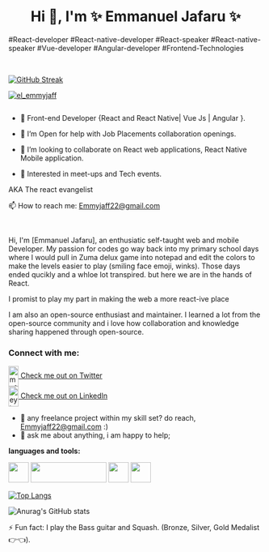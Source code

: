 <h1 align="center">Hi 👋, I'm  ✨ Emmanuel Jafaru ✨</h1>
<p>#React-developer #React-native-developer #React-speaker #React-native-speaker #Vue-developer #Angular-developer #Frontend-Technologies</p>
<br>

[![GitHub Streak](https://github-readme-streak-stats.herokuapp.com/?user=J-odion)](https://git.io/streak-stats)

<p align="left"> <a href="https://twitter.com/el_emmyjaff" target="blank"><img src="https://img.shields.io/twitter/follow/el_emmyjaff?style=social" alt="el_emmyjaff" /></a> </p>

<img src="https://komarev.com/ghpvc/?username=J-odion&style=flat-square&color=blue" alt=""/>

<!--
**J-odion/J-odion** is a ✨ _special_ ✨ repository because its `README.md` (this file) appears on your GitHub profile.

Here are some ideas to get you started:

- 🔭 I’m currently working on ...
- 🌱 I’m currently learning ...
- 👯 I’m looking to collaborate on ...
- 🤔 I’m looking for help with ...
- 💬 Ask me about ...
- 📫 How to reach me: ...
- 😄 Pronouns: ...
- ⚡ Fun fact: ...
-->

- 🌱 Front-end Developer {React and React Native| Vue Js | Angular }.

- 🤔 I’m Open for help with Job Placements collaboration openings.

- 👯 I’m looking to collaborate on React web applications, React Native Mobile application.

- 👯 Interested in meet-ups and Tech events.

AKA The react evangelist

📫 How to reach me: [Emmyjaff22@gmail.com](mailto:emmyjaff22@gmail.com)

<br />

Hi, I'm [Emmanuel Jafaru], an enthusiatic  self-taught web and mobile Developer. My passion for codes go way back into my primary school days where I would pull in Zuma delux game into notepad and edit the colors to make the levels easier to play (smiling face emoji, winks). Those days ended qucikly and a whloe lot transpired. but here we are in the hands of React.

I promist to play my part in making the web a more react-ive place

I am also an open-source enthusiast and maintainer. I learned a lot from the open-source community and i love how collaboration and knowledge sharing happened through open-source.






<h3 align="left">Connect with me:</h3>
<p align="left">
<a href="https://twitter.com/el_emmyjaff" target="blank"><img align="center" src="https://raw.githubusercontent.com/rahuldkjain/github-profile-readme-generator/master/src/images/icons/Social/twitter.svg" alt="mofe_iv" height="40" width="20" /> Check me out on Twitter</a> <br />
<a href="https://inkedin.com/in/emmanuel-jafaru/" target="blank"><img align="center" src="https://raw.githubusercontent.com/rahuldkjain/github-profile-readme-generator/master/src/images/icons/Social/linked-in-alt.svg" alt="eyimofe ogunbiyi" height="40" width="20"  /> Check me out on LinkedIn</a>
</p>





  
- 💼 any freelance project within my skill set? do reach, [Emmyjaff22@gmail.com](mailto:emmyjaff22@gmail.com) :)
- 💬 ask me about anything, i am happy to help;

**languages and tools:**  



<img src="https://d33wubrfki0l68.cloudfront.net/554c3b0e09cf167f0281fda839a5433f2040b349/ecfc9/img/header_logo.svg" width="40" height="40" />
<img src="https://angular.io/assets/images/logos/angular/logo-nav@2x.png" width="150" height="40" />
<img src="https://www.w3schools.com/whatis/img_vue.jpg" width="40" height="40" />
<img src="https://upload.wikimedia.org/wikipedia/commons/thumb/8/8e/Nextjs-logo.svg/800px-Nextjs-logo.svg.png" background-color="white" width="40" height="40" />

[![Top Langs](https://github-readme-stats.vercel.app/api/top-langs/?username=J-odion&layout=compact&theme=vision-friendly-dark)](https://github.com/anuraghazra/github-readme-stats)

![Anurag's GitHub stats](https://github-readme-stats.vercel.app/api?username=J-odion&show_icons=true&theme=radical)

⚡ Fun fact: I play the Bass guitar and Squash. (Bronze, Silver, Gold Medalist 👉👈). <br>



